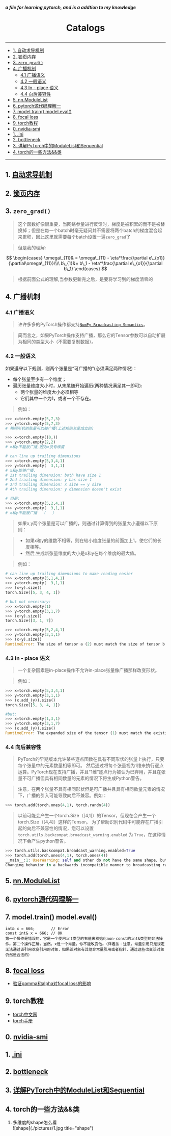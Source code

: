***a file for learning pytorch, and is a addtion to my knowledge***

# <p align="center"> Catalogs </p>
---
<!-- vim-markdown-toc GitLab -->

* [1. 自动求导机制](#1-自动求导机制)
* [2. 锁页内存](#2-锁页内存)
* [3. `zero_grad()`](#3-zero_grad)
* [4. 广播机制](#4-广播机制)
    * [4.1 广播语义](#41-广播语义)
    * [4.2 一般语义](#42-一般语义)
    * [4.3 In - place 语义](#43-in-place-语义)
    * [4.4 向后兼容性](#44-向后兼容性)
* [5. nn.ModuleList](#5-nnmodulelist)
* [6. pytorch源代码理解一</br>](#6-pytorch源代码理解一br)
* [7. model.train() model.eval()](#7-modeltrain-modeleval)
* [8. focal loss](#8-focal-loss)
* [9. torch教程](#9-torch教程)
* [0.  nvidia-smi](#0-nvidia-smi)
* [1.  .ini](#1-ini)
* [2.  bottleneck](#2-bottleneck)
* [3.  详解PyTorch中的ModuleList和Sequential](#3-详解pytorch中的modulelist和sequential)
* [4.  torch的一些方法&&类](#4-torch的一些方法类)

<!-- vim-markdown-toc -->
---


## 1. [自动求导机制](https://blog.csdn.net/chezhai/article/details/90317222)

## 2. [锁页内存](https://blog.csdn.net/chezhai/article/details/90317699)

## 3. `zero_grad()`

> 这个函数好像很重要，当网络参量进行反馈时，梯度是被积累的而不是被替换掉；但是在每一个batch时毫无疑问并不需要将两个batch的梯度混合起来累积，因此这里就需要每个batch设置一遍`zero_grad`了

> 但是我的理解:

$$
\begin{cases}
\omega\_{11}& = \omega\_{11} - \eta*\frac{\partial e\_{o1}}{\partial\omega\_{11}}\\\\
b\_{1}&= b\_1 - \eta*\frac{\partial e\_{o1}}{\partial b\_1}
\end{cases}
$$

> 根据前面公式的理解,当参数更新完之后，是要将学习到的梯度清零的

## 4. 广播机制
### 4.1 广播语义  

> 许许多多的PyTorch操作都支持[`NumPy Broadcasting Semantics`](https://docs.scipy.org/doc/numpy/user/basics.broadcasting.html#module-numpy.doc.broadcasting "(in NumPy v1.15)")。  

> 简而言之，如果PyTorch操作支持广播，那么它的Tensor参数可以自动扩展为相同的类型大小（不需要复制数据）。  

### 4.2 一般语义  

如果遵守以下规则，则两个张量是“可广播的”(必须满足两种情况)：  

* 每个张量至少有一个维度；
* 遍历张量维度大小时，从末尾随开始遍历(两种情况满足其一即可):
    + 两个张量的维度大小必须相等
    + 它们其中一个为1，或者一个不存在。  

> 例如：  

```py
>>> x=torch.empty(5,7,3)
>>> y=torch.empty(5,7,3)
# 相同形状的张量可以被广播(上述规则总是成立的)

>>> x=torch.empty((0,))
>>> y=torch.empty(2,2)
# x和y不能被广播,因为x没有维度

# can line up trailing dimensions
>>> x=torch.empty(5,3,4,1)
>>> y=torch.empty(  3,1,1)
# x和y能够广播.
# 1st trailing dimension: both have size 1
# 2nd trailing dimension: y has size 1
# 3rd trailing dimension: x size == y size
# 4th trailing dimension: y dimension doesn't exist

# 但是:
>>> x=torch.empty(5,2,4,1)
>>> y=torch.empty(  3,1,1)
# x和y不能被广播  （   ）  

```  

> 如果x,y两个张量是可以广播的，则通过计算得到的张量大小遵循以下原则：   

> * 如果x和y的维数不相等，则在较小维度张量的前面加上1，使它们的长度相等。  
> * 然后,生成新张量维度的大小是x和y在每个维度的最大值。  
   
> 例如：   

```py
# can line up trailing dimensions to make reading easier
>>> x=torch.empty(5,1,4,1)
>>> y=torch.empty(  3,1,1)
>>> (x+y).size()
torch.Size([5, 3, 4, 1])

# but not necessary:
>>> x=torch.empty(1)
>>> y=torch.empty(3,1,7)
>>> (x+y).size()
torch.Size([3, 1, 7])

>>> x=torch.empty(5,2,4,1)
>>> y=torch.empty(3,1,1)
>>> (x+y).size()
RuntimeError: The size of tensor a (2) must match the size of tensor b (3) at non-singleton dimension 1

```  

### 4.3 In - place 语义   

> 一个复杂因素是in-place操作不允许in-place张量像广播那样改变形状。  

> 例如：  

```py
>>> x=torch.empty(5,3,4,1)
>>> y=torch.empty(3,1,1)
>>> (x.add_(y)).size()
torch.Size([5, 3, 4, 1])

#but:
>>> x=torch.empty(1,3,1)
>>> y=torch.empty(3,1,7)
>>> (x.add_(y)).size()
RuntimeError: The expanded size of the tensor (1) must match the existing size (7) at non-singleton dimension 2.

```  

### 4.4 向后兼容性  

> PyTorch的早期版本允许某些逐点函数在具有不同形状的张量上执行，只要每个张量中的元素数量相等即可。 然后通过将每个张量视为1维来执行逐点运算。PyTorch现在支持广播，并且“1维”逐点行为被认为已弃用，并且在张量不可广播但具有相同数量的元素的情况下将生成Python警告。  

> 注意，在两个张量不具有相同形状但是可广播并且具有相同数量元素的情况下，广播的引入可能导致向后不兼容。例如：    

```py
>>> torch.add(torch.ones(4,1), torch.randn(4))

```  

> 以前可能会产生一个torch.Size（[4,1]）的Tensor，但现在会产生一个torch.Size（[4,4]）这样的Tensor。 为了帮助识别代码中可能存在广播引起的向后不兼容性的情况，您可以设置`torch.utils.backcompat.broadcast_warning.enabled` 为 `True`，在这种情况下会产生python警告。  

```py
>>> torch.utils.backcompat.broadcast_warning.enabled=True
>>> torch.add(torch.ones(4,1), torch.ones(4))
__main__:1: UserWarning: self and other do not have the same shape, but are broadcastable, and have the same number of elements.
Changing behavior in a backwards incompatible manner to broadcasting rather than viewing as 1-dimensional.

```
## 5. [nn.ModuleList](https://blog.csdn.net/byron123456sfsfsfa/article/details/89930990) 

## 6. [pytorch源代码理解一](https://www.52coding.com.cn/2019/05/05/PyTorch1/)</br>

## 7. model.train() model.eval()
```
int& x = 666;       // Error
const int& x = 666; // OK
第一个操作是错误的，它是一个使用int类型的右值来初始化non-const的int&类型的非法操作。第二个操作正确，当然，x是一个常量，你不能改变他。（译者按：注意，常量引用只是规定无法通过该引用改变引用的对象，如果该对象有其他非常量引用或者指针，通过这些改变该对象仍然是合法的）
```

## 8. [focal loss](https://www.cnblogs.com/king-lps/p/9497836.html)   
+ [验证gamma和alpha对focal loss的影响](./scripts/plot\_focal\_loss.py)    
## 9. torch教程    
+ [torch中文网](https://www.pytorchtutorial.com/)   
+ [torch手册](https://pytorch-cn.readthedocs.io/zh/latest/package\_references/Tensor/#contiguous-tensor)    
## 0.  [nvidia-smi](https://blog.csdn.net/C\_chuxin/article/details/82993350)  
## 1.  [.ini](https://www.jianshu.com/p/2f0636e27477)  
## 2.  [bottleneck](https://www.zhihu.com/question/285578426)
## 3.  [详解PyTorch中的ModuleList和Sequential](https://zhuanlan.zhihu.com/p/75206669)
## 4.  torch的一些方法&&类  
1.  多维度的shape怎么看  
    ![shape](./pictures/1.jpg title="shape")
